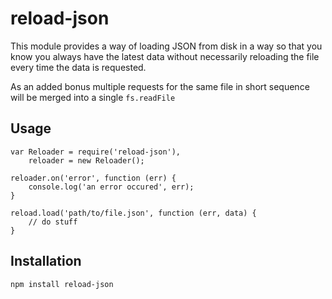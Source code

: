 # reload-json

This module provides a way of loading JSON from disk in a way so that you know
you always have the latest data without necessarily reloading the file every
time the data is requested.

As an added bonus multiple requests for the same file in short sequence will be
merged into a single `fs.readFile`

## Usage

    var Reloader = require('reload-json'),
        reloader = new Reloader();

    reloader.on('error', function (err) {
        console.log('an error occured', err);
    }

    reload.load('path/to/file.json', function (err, data) {
        // do stuff
    }

## Installation

    npm install reload-json
